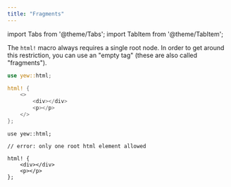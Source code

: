```yaml
---
title: "Fragments"
---
```


import Tabs from '@theme/Tabs';
import TabItem from '@theme/TabItem';

The `html!` macro always requires a single root node. In order to get around this restriction, you
can use an "empty tag" (these are also called "fragments").

<Tabs>
<TabItem value="Valid" label="Valid">

```rust
use yew::html;

html! {
    <>
        <div></div>
        <p></p>
    </>
};

```

</TabItem>

<TabItem value="Invalid" label="Invalid">

```rust, compile_fail
use yew::html;

// error: only one root html element allowed

html! {
    <div></div>
    <p></p>
};

```

</TabItem>
</Tabs>
